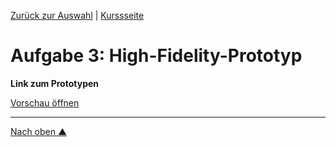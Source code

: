 [Zurück zur Auswahl](https://gionegel.github.io/IFD-WiSe20-21/) | [Kurssseite](https://webuser.hs-furtwangen.de/~rag/lehre/WiSe20-21/IFD/Kursinhalt/Team/)

# Aufgabe 3: High-Fidelity-Prototyp

**Link zum Prototypen**

[Vorschau öffnen](https://xd.adobe.com/view/37929572-7689-4c3e-aca7-c6ed67c2f7a2-62c1/?hints=off)


---
[Nach oben &#x25B2;](#top)
